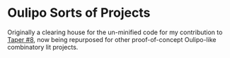 # Oulipo Sorts of Projects

Originally a clearing house for the un-minified code for my contribution to
[Taper #8](https://taper.badquar.to/8/bits.html), now being repurposed for other
proof-of-concept Oulipo-like combinatory lit projects.
